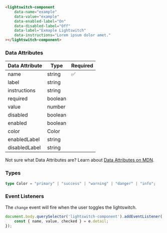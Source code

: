 ```html
<lightswitch-component
    data-name="example"
    data-value="example"
    data-enabled-label="On"
    data-disabled-label="Off"
    data-label="Exmaple Lightswitch"
    data-instructions="Lorem ipsum dolor amet."
></lightswitch-component>
```

### Data Attributes

| Data Attribute | Type | Required |
| -------------- | ---- | -------- |
| name | string | ✅ |
| label | string | |
| instructions | string | |
| required | boolean | |
| value | number | |
| disabled | boolean | |
| enabled | boolean | |
| color | Color | |
| enabledLabel | string | |
| disabledLabel | string | |

Not sure what Data Attributes are? Learn about [Data Attributes on MDN](https://developer.mozilla.org/en-US/docs/Web/HTML/Global_attributes/data-*).

### Types

```typescript
type Color = "primary" | "success" | "warning" | "danger" | "info";
```

### Event Listeners

The `change` event will fire when the user toggles the lightswitch.

```typescript
document.body.querySelector('lightswitch-component').addEventListener('change', (e) => {
    const { name, value, checked } = e.detail;
});
```

